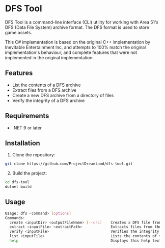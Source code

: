 # DFS Tool

DFS Tool is a command-line interface (CLI) utility for working with Area 51's DFS (Data File System) archive format. The DFS format is used to store game assets.

This C# implementation is based on the original C++ implementation by Inevitable Entertainment Inc, and attempts to 100% match the original implementation's behaviour, and complete features that were not implemented in the original implementation.

## Features

- List the contents of a DFS archive
- Extract files from a DFS archive
- Create a new DFS archive from a directory of files
- Verify the integrity of a DFS archive

## Requirements

- .NET 9 or later

## Installation

1. Clone the repository:
```bash
git clone https://github.com/ProjectDreamland/dfs-tool.git
```
2. Build the project:
```bash
cd dfs-tool
dotnet build
```


## Usage

```bash
Usage: dfs <command> [options]
Commands:
  create <inputDir> <outputFileName> [--crc]    Creates a DFS file from the specified directory with optional CRC.
  extract <inputFile> <extractPath>             Extracts files from the specified DFS file to the specified path.
  verify <inputFile>                            Verifies the integrity of the specified DFS file.
  list <inputFile>                              Lists the contents of the specified DFS file.
  help                                          Displays this help text.
```